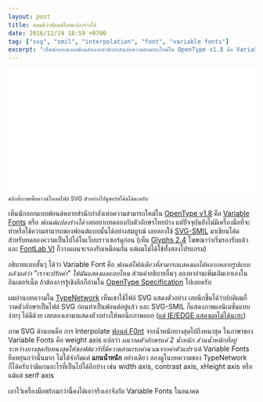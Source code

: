 ```yaml
---
layout: post
title: สมมติว่าฟอนต์ไทยแปลงร่างได้
date: 2016/12/19 18:59 +0700
tag: ["svg", "smil", "interpolation", "font", "variable fonts"]
excerpt: "เห็นนักออกแบบฟอนต์หลายสำนักกำลังเห่อความสามารถใหม่ใน OpenType v1.8 คือ Variable Fonts หรือ ฟอนต์แปลงร่างได้ เลยอยากทดลองกับตัวอักษรไทยบ้าง"
---
```


[![SVG Animation](/images/articles/weight-axis-interpolation.svg)](/images/articles/weight-axis-interpolation.svg)
<small>คลิกที่ภาพเพื่อดาวน์โหลดไฟล์ SVG ตัวอย่างไปดูซอร์สโค้ดได้นะครับ</small>

เห็นนักออกแบบฟอนต์หลายสำนักกำลังเห่อความสามารถใหม่ใน [OpenType v1.8](https://www.microsoft.com/typography/otspec180/) คือ [Variable Fonts](https://medium.com/@tiro/https-medium-com-tiro-introducing-opentype-variable-fonts-12ba6cd2369#.53bttfb4u) หรือ *ฟอนต์แปลงร่างได้* เลยอยากทดลองกับตัวอักษรไทยบ้าง แต่ปัจจุบันยังไม่มีเครื่องมือที่จะทำหรือใช้ความสามารถของฟอนต์แบบนั้นได้อย่างสมบูรณ์ เลยลองใช้ [SVG-SMIL](https://www.w3.org/TR/SVG/animate.html) มาเขียนโค้ดสำหรับทดลองความเป็นไปได้ในเว็บบราวเซอร์ดูก่อน (เห็น [Glyphs 2.4](https://glyphsapp.com/blog/new-features-in-glyphs-2-4) โฆษณาว่าเริ่มรองรับแล้ว และ [FontLab VI](http://blog.fontlab.com/fontlab-vi/fontlab-opentype-variations/) ก็วางแผนจะรองรับเหมือนกัน แต่ผมไม่ได้ใช้ทั้งสองโปรแกรม)

อธิบายแบบสั้นๆ ได้ว่า Variable Font คือ *ฟอนต์ไฟล์เดียวที่สามารถแสดงผลได้หลากหลายรูปแบบ แล้วแต่ว่า "เราจะปรับค่า" ให้มันแสดงผลแบบไหน* ส่วนคำอธิบายอื่นๆ ลองหาอ่านเพิ่มเติมเอาเองในอินเตอร์เน็ต ถ้าต้องการรู้เชิงลึกก็อ่านใน [OpenType Specification](https://www.microsoft.com/typography/otspec/otvaroverview.htm) ไปเลยครับ

ผมอ่านบทความใน [TypeNetwork](https://www.typenetwork.com/brochure/opentype-variable-fonts-moving-right-along/) เห็นเขาใช้ไฟล์ SVG แสดงตัวอย่าง เลยนึกขึ้นได้ว่าปกติผมก็วาดตัวอักษรเป็นไฟล์ SVG ก่อนทำเป็นฟอนต์อยู่แล้ว และ SVG-SMIL ก็แสดงภาพแอนิเมชั่นแบบง่ายๆ ได้ดีด้วย เลยลองเอามาแสดงตัวอย่างให้พอนึกภาพออก ([แต่ IE/EDGE แสดงผลไม่ได้นะฮะ](http://caniuse.com/#feat=svg-smil))

ภาพ SVG ด้านบนคือ การ Interpolate [ฟอนต์ F0nt](/f0nt/) จากน้ำหนักบางสุดไปถึงหนาสุด ในภาษาของ Variable Fonts คือ weight axis แปลว่า *ผมวาดตัวอักษรแค่ 2 น้ำหนัก ส่วนน้ำหนักที่อยู่ระหว่างบางสุดกับหนาสุดให้ซอฟต์แวร์ที่มีความสามารถคำนวณจากค่าตัวแปร* แต่ Variable Fonts ยืดหยุ่นกว่านั้นมาก ไม่ได้จำกัดแค่ **แกนน้ำหนัก** อย่างเดียว ลองดูในบทความของ TypeNetwork ก็ได้ครับว่ามีแกนอะไรที่เป็นไปได้อีกบ้าง เช่น  width axis, contrast axis, xHeight axis หรือแม้แต่ serif axis

เอาไว้เครื่องมือพร้อมกว่านี้คงได้เอาจริงเอาจังกับ  Variable Fonts ในอนาคต

